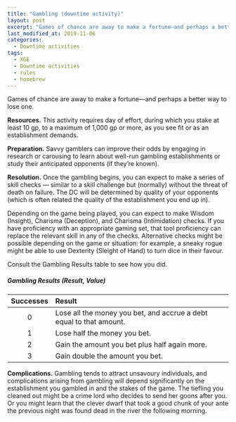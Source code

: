 ```yaml
---
title: "Gambling (downtime activity)"
layout: post
excerpt: "Games of chance are away to make a fortune—and perhaps a better way to lose one."
last_modified_at: 2019-11-06
categories:
  - Downtime activities
tags:
  - XGE
  - Downtime activities
  - rules
  - homebrew
---
```


Games of chance are away to make a fortune—and perhaps a better way to lose one.

**Resources.** This activity requires day of effort, during which you stake at least 10 gp, to a maximum of 1,000 gp or more, as you see fit or as an establishment demands.

**Preparation.** Savvy gamblers can improve their odds by engaging in research or carousing to learn about well-run gambling establishments or study their anticipated opponents (if they’re known).

**Resolution.** Once the gambling begins, you can expect to make a series of skill checks — similar to a skill challenge but (normally) without the threat of death on failure. The DC will be determined by quality of your opponents (which is often related the quality of the establishment you end up in).

Depending on the game being played, you can expect to make Wisdom (Insight), Charisma (Deception), and Charisma (Intimidation) checks. If you have proficiency with an appropriate gaming set, that tool proficiency can replace the relevant skill in any of the checks. Alternative checks might be possible depending on the game or situation: for example, a sneaky rogue might be able to use Dexterity (Sleight of Hand) to turn dice in their favour.

Consult the Gambling Results table to see how you did.

##### Gambling Results (Result, Value)

| Successes | Result |
|:---:|:---|
| 0 | Lose all the money you bet, and accrue a debt equal to that amount. |
| 1 | Lose half the money you bet. |
| 2 | Gain the amount you bet plus half again more. |
| 3 | Gain double the amount you bet. |

**Complications.** Gambling tends to attract unsavoury individuals, and complications arising from gambling will depend significantly on the establishment you gambled in and the stakes of the game. The tiefling you cleaned out might be a crime lord who decides to send her goons after you. Or you might learn that the clever dwarf that took a good chunk of your ante the previous night was found dead in the river the following morning.